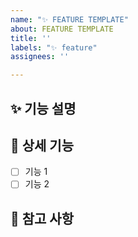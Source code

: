 ```yaml
---
name: "✨ FEATURE TEMPLATE"
about: FEATURE TEMPLATE
title: ''
labels: "✨ feature"
assignees: ''

---
```


## ✨ 기능 설명
<!-- 추가하려는 기능에 대해 간결하게 설명해 주세요 -->

## 🔖 상세 기능
- [ ] 기능 1
- [ ] 기능 2

## 📍 참고 사항
